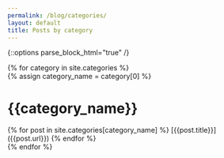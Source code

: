 ```yaml
---
permalink: /blog/categories/
layout: default
title: Posts by category
---
```

{::options parse_block_html="true" /}

<div class="container-fluid">
<div class="row">
{% for category in site.categories %}
<div class="col-md-3">
{% assign category_name = category[0] %}
<h1>{{category_name}}</h1>
{% for post in site.categories[category_name] %}
[{{post.title}}]({{post.url}})
{% endfor %}
</div>
{% endfor %}

</div>
</div>